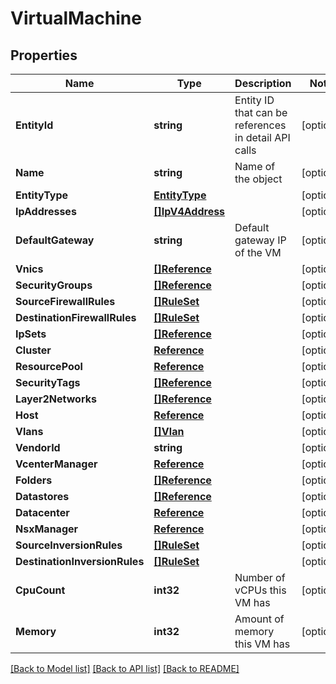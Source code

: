 # VirtualMachine

## Properties

Name | Type | Description | Notes
------------ | ------------- | ------------- | -------------
**EntityId** | **string** | Entity ID that can be references in detail API calls | [optional] 
**Name** | **string** | Name of the object | [optional] 
**EntityType** | [**EntityType**](EntityType.md) |  | [optional] 
**IpAddresses** | [**[]IpV4Address**](IpV4Address.md) |  | [optional] 
**DefaultGateway** | **string** | Default gateway IP of the VM | [optional] 
**Vnics** | [**[]Reference**](Reference.md) |  | [optional] 
**SecurityGroups** | [**[]Reference**](Reference.md) |  | [optional] 
**SourceFirewallRules** | [**[]RuleSet**](RuleSet.md) |  | [optional] 
**DestinationFirewallRules** | [**[]RuleSet**](RuleSet.md) |  | [optional] 
**IpSets** | [**[]Reference**](Reference.md) |  | [optional] 
**Cluster** | [**Reference**](Reference.md) |  | [optional] 
**ResourcePool** | [**Reference**](Reference.md) |  | [optional] 
**SecurityTags** | [**[]Reference**](Reference.md) |  | [optional] 
**Layer2Networks** | [**[]Reference**](Reference.md) |  | [optional] 
**Host** | [**Reference**](Reference.md) |  | [optional] 
**Vlans** | [**[]Vlan**](Vlan.md) |  | [optional] 
**VendorId** | **string** |  | [optional] 
**VcenterManager** | [**Reference**](Reference.md) |  | [optional] 
**Folders** | [**[]Reference**](Reference.md) |  | [optional] 
**Datastores** | [**[]Reference**](Reference.md) |  | [optional] 
**Datacenter** | [**Reference**](Reference.md) |  | [optional] 
**NsxManager** | [**Reference**](Reference.md) |  | [optional] 
**SourceInversionRules** | [**[]RuleSet**](RuleSet.md) |  | [optional] 
**DestinationInversionRules** | [**[]RuleSet**](RuleSet.md) |  | [optional] 
**CpuCount** | **int32** | Number of vCPUs this VM has | [optional] 
**Memory** | **int32** | Amount of memory this VM has | [optional] 

[[Back to Model list]](../README.md#documentation-for-models) [[Back to API list]](../README.md#documentation-for-api-endpoints) [[Back to README]](../README.md)



